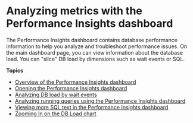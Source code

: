 # Analyzing metrics with the Performance Insights dashboard<a name="USER_PerfInsights.UsingDashboard"></a>

The Performance Insights dashboard contains database performance information to help you analyze and troubleshoot performance issues\. On the main dashboard page, you can view information about the database load\. You can "slice" DB load by dimensions such as wait events or SQL\.

**Topics**
+ [Overview of the Performance Insights dashboard](USER_PerfInsights.UsingDashboard.Components.md)
+ [Opening the Performance Insights dashboard](USER_PerfInsights.UsingDashboard.Opening.md)
+ [Analyzing DB load by wait events](USER_PerfInsights.UsingDashboard.AnalyzeDBLoad.md)
+ [Analyzing running queries using the Performance Insights dashboard](USER_PerfInsights.UsingDashboard.AnalyzeDBLoad.AdditionalMetrics.md)
+ [Viewing more SQL text in the Performance Insights dashboard](USER_PerfInsights.UsingDashboard.SQLTextSize.md)
+ [Zooming In on the DB Load chart](USER_PerfInsights.UIcontrols.md)